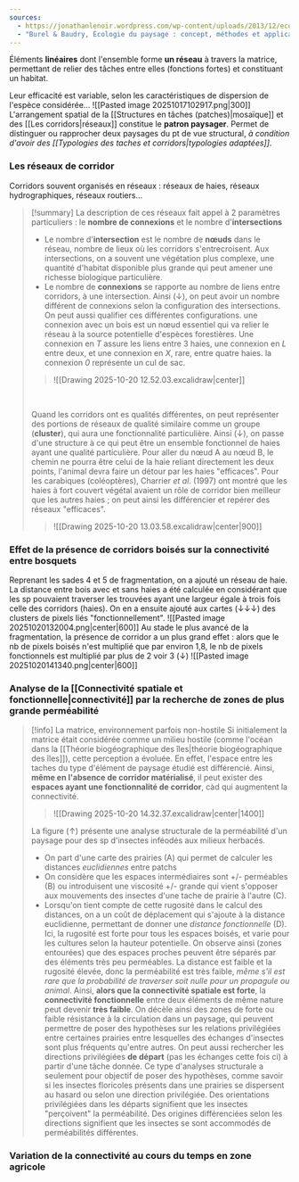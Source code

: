 ```yaml
---
sources:
  - https://jonathanlenoir.wordpress.com/wp-content/uploads/2013/12/ecologie-du-paysage.pdf
  - "Burel & Baudry, Écologie du paysage : concept, méthodes et applications (2nde édition)"
---
```

Éléments **linéaires** dont l'ensemble forme **un réseau** à travers la matrice, permettant de relier des tâches entre elles (fonctions fortes) et constituant un habitat.

Leur efficacité est variable, selon les caractéristiques de dispersion de l'espèce considérée...
![[Pasted image 20251017102917.png|300]]
<br>
L'arrangement spatial de la [[Structures en tâches (patches)|mosaïque]] et des [[Les corridors|réseaux]] constitue le **patron paysager**. Permet de distinguer ou rapprocher deux paysages du pt de vue structural, *à condition d'avoir des [[Typologies des taches et corridors|typologies adaptées]]*.

### Les réseaux de corridor

Corridors souvent organisés en réseaux : réseaux de haies, réseaux hydrographiques, réseaux routiers...
>[!summary] La description de ces réseaux fait appel à 2 paramètres particuliers : le **nombre de connexions** et le nombre d'**intersections**
>- Le nombre d'**intersection** est le nombre de **nœuds** dans le réseau, nombre de lieux où les corridors s'entrecroisent. Aux intersections, on a souvent une végétation plus complexe, une quantité d'habitat disponible plus grande qui peut amener une richesse biologique particulière.
>- Le nombre de **connexions** se rapporte au nombre de liens entre corridors, à une intersection. Ainsi (↓), on peut avoir un nombre différent de connexions selon la configuration des intersections. On peut aussi qualifier ces différentes configurations. une connexion avec un bois est un nœud essentiel qui va relier le réseau à la source potentielle d'espèces forestières. Une connexion en *T* assure les liens entre 3 haies, une connexion en *L* entre deux, et une connexion en *X*, rare, entre quatre haies. la connexion *0* représente un cul de sac.
>>![[Drawing 2025-10-20 12.52.03.excalidraw|center]]
>
><br> 
>
>Quand les corridors ont es qualités différentes, on peut représenter des portions de réseaux de qualité similaire comme un groupe (**cluster**), qui aura une fonctionnalité particulière. Ainsi (↓), on passe d'une structure à ce qui peut être un ensemble fonctionnel de haies ayant une qualité particulière. Pour aller du nœud A au nœud B, le chemin ne pourra être celui de la haie reliant directement les deux points, l'animal devra faire un détour par les haies "efficaces". Pour les carabiques (coléoptères), Charrier *et al*. (1997) ont montré que les haies à fort couvert végétal avaient un rôle de corridor bien meilleur que les autres haies ; on peut ainsi les différencier et repérer des réseaux "efficaces".
>>![[Drawing 2025-10-20 13.03.58.excalidraw|center|900]]

### Effet de la présence de corridors boisés sur la connectivité entre bosquets

Reprenant les sades 4 et 5 de fragmentation, on a ajouté un réseau de haie. La distance entre bois avec et sans haies a été calculée en considérant que les sp pouvaient traverser les trouvées ayant une largeur égale à trois fois celle des corridors (haies). On en a ensuite ajouté aux cartes (↓↓↓) des clusters de pixels liés "fonctionnellement".
![[Pasted image 20251020132004.png|center|600]]
Au stade le plus avancé de la fragmentation, la présence de corridor a un plus grand effet :
alors que le nb de pixels boisés n'est multiplié que par environ 1,8, le nb de pixels fonctionnels est multiplié par plus de 2 voir 3 (↓)
![[Pasted image 20251020141340.png|center|600]]

### Analyse de la [[Connectivité spatiale et fonctionnelle|connectivité]] par la recherche de zones de plus grande perméabilité

>[!info] La matrice, environnement parfois non-hostile
>Si initialement la matrice était considérée comme un milieu hostile (comme l'océan dans la [[Théorie biogéographique des îles|théorie biogéographique des îles]]), cette perception a évoluée.
>En effet, l'espace entre les taches du type d'élément de paysage étudié est différencié. Ainsi, **même en l'absence de corridor matérialisé**, il peut exister des **espaces ayant une fonctionnalité de corridor**, càd qui augmentent la connectivité.
>>![[Drawing 2025-10-20 14.32.37.excalidraw|center|1400]]
>
>La figure (↑) présente une analyse structurale de la perméabilité d'un paysage pour des sp d'insectes inféodés aux milieux herbacés.
>- On part d'une carte des prairies (A) qui permet de calculer les distances *euclidiennes* entre patchs
>- On considère que les espaces intermédiaires sont +/- perméables (B) ou introduisent une viscosité +/- grande qui vient s'opposer aux mouvements des insectes d'une tache de prairie à l'autre (C).
>- Lorsqu'on tient compte de cette rugosité dans le calcul des distances, on a un coût de déplacement qui s'ajoute à la distance euclidienne, permettant de donner une *distance fonctionnelle* (D).
>Ici, la rugosité est forte pour tous les espaces boisés, et varie pour les cultures selon la hauteur potentielle.
>On observe ainsi (zones entourées) que des espaces proches peuvent être séparés par des éléments très peu perméables. La distance est faible et la rugosité élevée, donc la perméabilité est très faible, *même s'il est rare que la probabilité de traverser soit nulle pour un propagule ou animal*.
>Ainsi, **alors que la connectivité spatiale est forte**, la **connectivité fonctionnelle** entre deux éléments de même nature peut devenir **très faible**.
>On décèle ainsi des zones de forte ou faible résistance à la circulation dans un paysage, qui peuvent permettre de poser des hypothèses sur les relations privilégiées entre certaines prairies entre lesquelles des échanges d'insectes sont plus fréquents qu'entre autres.
>On peut aussi rechercher les directions privilégiées **de départ** (pas les échanges cette fois ci) à partir d'une tâche donnée. 
>Ce type d'analyses structurale a seulement pour objectif de poser des hypothèses, comme savoir si les insectes floricoles présents dans une prairies se dispersent au hasard ou selon une direction privilégiée.
>Des orientations privilégiées dans les départs signifient que les insectes "perçoivent" la perméabilité. Des origines différenciées selon les directions signifient que les insectes se sont accommodés de perméabilités différentes.

### Variation de la connectivité au cours du temps en zone agricole